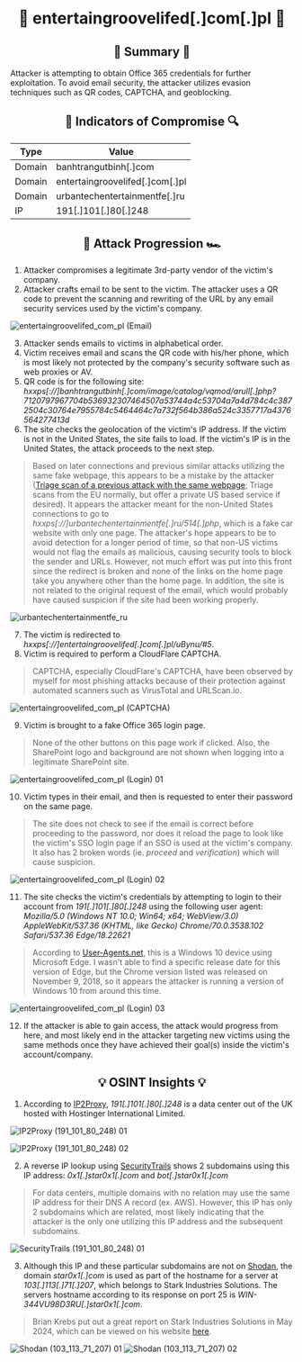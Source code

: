 <div align="center">
  
# :fishing_pole_and_fish: entertaingroovelifed[.]com[.]pl :fishing_pole_and_fish:

## :page_facing_up: Summary :page_facing_up:

<div align="left">
  
Attacker is attempting to obtain Office 365 credentials for further exploitation. To avoid email security, the attacker utilizes evasion techniques such as QR codes, CAPTCHA, and geoblocking.

<div align="center">

## :mag_right: Indicators of Compromise :mag:

| Type | Value |
| --- | --- |
| Domain | banhtrangutbinh[.]com |
| Domain | entertaingroovelifed[.]com[.]pl |
| Domain | urbantechentertainmentfe[.]ru |
| IP | 191[.]101[.]80[.]248 |

## :checkered_flag: Attack Progression :racing_car:

<div align="left">
  
1) Attacker compromises a legitimate 3rd-party vendor of the victim's company.
2) Attacker crafts email to be sent to the victim. The attacker uses a QR code to prevent the scanning and rewriting of the URL by any email security services used by the victim's company.

![entertaingroovelifed_com_pl (Email)](https://github.com/user-attachments/assets/873a233b-6365-476f-9cea-3a5c59ac5814)

3) Attacker sends emails to victims in alphabetical order.
4) Victim receives email and scans the QR code with his/her phone, which is most likely not protected by the company's security software such as web proxies or AV.
5) QR code is for the following site: _hxxps[://]banhtrangutbinh[.]com/image/catalog/vqmod/arull[.]php?7120797967704b536932307464507a53744a4c53704a7a4d784c4c3872504c30764e7955784c5464464c7a732f564b386a524c3357717a4376564277413d_
6) The site checks the geolocation of the victim's IP address. If the victim is not in the United States, the site fails to load. If the victim's IP is in the United States, the attack proceeds to the next step.
> Based on later connections and previous similar attacks utilizing the same fake webpage, this appears to be a mistake by the attacker ([Triage scan of a previous attack with the same webpage](https://tria.ge/240812-yzgbwsxglm/behavioral1); Triage scans from the EU normally, but offer a private US based service if desired). It appears the attacker meant for the non-United States connections to go to _hxxps[://]urbantechentertainmentfe[.]ru/514[.]php_, which is a fake car website with only one page. The attacker's hope appears to be to avoid detection for a longer period of time, so that non-US victims would not flag the emails as malicious, causing security tools to block the sender and URLs. However, not much effort was put into this front since the redirect is broken and none of the links on the home page take you anywhere other than the home page. In addition, the site is not related to the original request of the email, which would probably have caused suspicion if the site had been working properly.

![urbantechentertainmentfe_ru](https://github.com/user-attachments/assets/f46de7f5-4280-4dc8-b9da-1e15dc22ad5c)

7) The victim is redirected to _hxxps[://]entertaingroovelifed[.]com[.]pl/uBynu/#5_.
8) Victim is required to perform a CloudFlare CAPTCHA.
> CAPTCHA, especially CloudFlare's CAPTCHA, have been observed by myself for most phishing attacks because of their protection against automated scanners such as VirusTotal and URLScan.io.

![entertaingroovelifed_com_pl (CAPTCHA)](https://github.com/user-attachments/assets/2699f7f9-3444-4406-95a1-9661792d5a54)

9) Victim is brought to a fake Office 365 login page.
> None of the other buttons on this page work if clicked. Also, the SharePoint logo and background are not shown when logging into a legitimate SharePoint site.

![entertaingroovelifed_com_pl (Login) 01](https://github.com/user-attachments/assets/77156d15-61be-4402-a66a-f9ea6e984933)

10) Victim types in their email, and then is requested to enter their password on the same page.
> The site does not check to see if the email is correct before proceeding to the password, nor does it reload the page to look like the victim's SSO login page if an SSO is used at the victim's company. It also has 2 broken words (ie. _proceed_ and _verification_) which will cause suspicion.

![entertaingroovelifed_com_pl (Login) 02](https://github.com/user-attachments/assets/728f439c-fe2c-45c5-8a6a-290112e70948)

11) The site checks the victim's credentials by attempting to login to their account from _191[.]101[.]80[.]248_ using the following user agent: _Mozilla/5.0 (Windows NT 10.0; Win64; x64; WebView/3.0) AppleWebKit/537.36 (KHTML, like Gecko) Chrome/70.0.3538.102 Safari/537.36 Edge/18.22621_
> According to [User-Agents.net](https://user-agents.net/string/mozilla-5-0-windows-nt-10-0-win64-x64-webview-3-0-applewebkit-537-36-khtml-like-gecko-chrome-70-0-3538-102-safari-537-36-edge-18-19044), this is a Windows 10 device using Microsoft Edge. I wasn't able to find a specific release date for this version of Edge, but the Chrome version listed was released on November 9, 2018, so it appears the attacker is running a version of Windows 10 from around this time.

![entertaingroovelifed_com_pl (Login) 03](https://github.com/user-attachments/assets/a91f9533-2692-4b69-b17f-c212ecc31a84)

12) If the attacker is able to gain access, the attack would progress from here, and most likely end in the attacker targeting new victims using the same methods once they have achieved their goal(s) inside the victim's account/company.

<div align="center">

## :bulb: OSINT Insights :bulb:

<div align="left">
  
1) According to [IP2Proxy](https://www.ip2proxy.com/), _191[.]101[.]80[.]248_ is a data center out of the UK hosted with Hostinger International Limited.

![IP2Proxy (191_101_80_248) 01](https://github.com/user-attachments/assets/c013a878-5776-4ad3-8a3b-b3bfe8e678db)

![IP2Proxy (191_101_80_248) 02](https://github.com/user-attachments/assets/0279be96-566b-4fe7-aee3-acaaf3b28555)

2) A reverse IP lookup using [SecurityTrails](https://securitytrails.com/list/ip/191.101.80.248) shows 2 subdomains using this IP address: _0x1[.]star0x1[.]com_ and _bot[.]star0x1[.]com_

> For data centers, multiple domains with no relation may use the same IP address for their DNS A record (ex. AWS). However, this IP has only 2 subdomains which are related, most likely indicating that the attacker is the only one utilizing this IP address and the subsequent subdomains.

![SecurityTrails (191_101_80_248) 01](https://github.com/user-attachments/assets/88f4e542-3092-4158-a34e-751f8e5f1107)

3) Although this IP and these particular subdomains are not on [Shodan](https://www.shodan.io/), the domain _star0x1[.]com_ is used as part of the hostname for a server at _103[.]113[.]71[.]207_, which belongs to Stark Industries Solutions. The servers hostname according to its response on port 25 is _WIN-344VU98D3RU[.]star0x1[.]com_.

> Brian Krebs put out a great report on Stark Industries Solutions in May 2024, which can be viewed on his website [here](https://krebsonsecurity.com/2024/05/stark-industries-solutions-an-iron-hammer-in-the-cloud/).

![Shodan (103_113_71_207) 01](https://github.com/user-attachments/assets/33cba348-c69f-4fea-befb-af61cf7021c4)
![Shodan (103_113_71_207) 02](https://github.com/user-attachments/assets/aadfc244-a76b-4ea9-81c7-82b9f3affa95)
